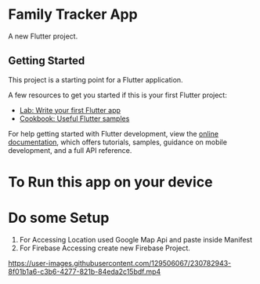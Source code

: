 # Family Tracker App

A new Flutter project.

## Getting Started

This project is a starting point for a Flutter application.

A few resources to get you started if this is your first Flutter project:

- [Lab: Write your first Flutter app](https://docs.flutter.dev/get-started/codelab)
- [Cookbook: Useful Flutter samples](https://docs.flutter.dev/cookbook)

For help getting started with Flutter development, view the
[online documentation](https://docs.flutter.dev/), which offers tutorials,
samples, guidance on mobile development, and a full API reference.

# To Run this app on your device 
# Do some Setup

1. For Accessing Location used Google Map Api and paste inside Manifest
2. For Firebase Accessing create new Firebase Project.



https://user-images.githubusercontent.com/129506067/230782943-8f01b1a6-c3b6-4277-821b-84eda2c15bdf.mp4

